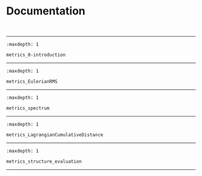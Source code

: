 # Documentation


<span> </br> </span>

--- 


```{toctree}
:maxdepth: 1

metrics_0-introduction
```


--- 


```{toctree}
:maxdepth: 1

metrics_EulerianRMS
```


--- 


```{toctree}
:maxdepth: 1

metrics_spectrum
```


--- 


```{toctree}
:maxdepth: 1

metrics_LagrangianCumulativeDistance
```


--- 


```{toctree}
:maxdepth: 1

metrics_structure_evaluation
```

--- 


<span> </br> </span>


